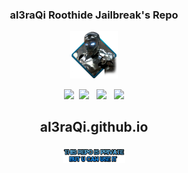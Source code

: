 ### <p align="center">al3raQi Roothide Jailbreak's Repo

	
<p align="center">
<img src="./al3raQeIcon.png" alt="al3raQihide" width="15%" />
</p>


<p align="center">
  <a href="https://www.facebook.com" target="_blank" title="Facebook"
    ><img src="https://al3raqi.github.io/photo/facebookMe.png" /></a
  >&nbsp;&nbsp;<a
    href="https://twitter.com/home"
    target="_blank"
    title="Twitter"
    ><img src="https://al3raqi.github.io/photo/twitterMe.png" /></a
  >&nbsp; &nbsp;<a
    href="https://www.youtube.com"
    target="_blank"
    title="YouTube"
    ><img src="https://al3raqi.github.io/photo/youtubeMe.png" /></a
  >&nbsp; &nbsp;<a
    href="https://al3raqi.github.io"
    target="_blank"
    title="My Repo"
    ><img src="https://al3raqi.github.io/photo/RepoMe.png"
  /></a>
</div>
</p>

## <p align="center">al3raQi.github.io	
<p align="center">
<img src="./photo/PrivaterRpo.png" alt="al3raQi Roothide" width="20%" />
</p>
